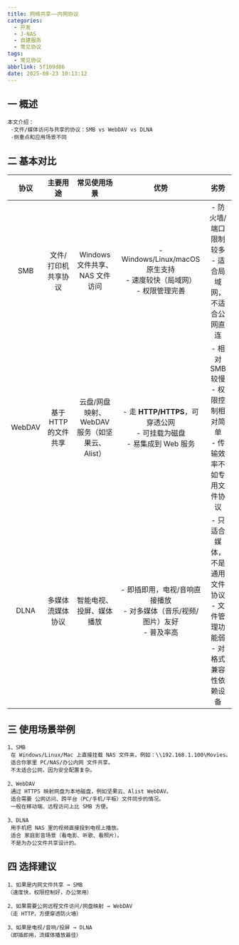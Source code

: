 ```yaml
---
title: 网络共享——内网协议
categories:
  - 开发
  - J-NAS
  - 自建服务
  - 常见协议
tags:
  - 常见协议
abbrlink: 5f109d86
date: 2025-08-23 10:13:12
---
```

## 一 概述

```
本文介绍：
 -文件/媒体访问与共享的协议：SMB vs WebDAV vs DLNA
 -侧重点和应用场景不同
```

<!--more-->

## 二  基本对比

|  协议  |       主要用途       |                 常见使用场景                  |                             优势                             |                             劣势                             |
| :----: | :------------------: | :-------------------------------------------: | :----------------------------------------------------------: | :----------------------------------------------------------: |
|  SMB   | 文件/打印机共享协议  |        Windows 文件共享、NAS 文件访问         | \- Windows/Linux/macOS 原生支持<br/>\- 速度较快（局域网）<br/>\- 权限管理完善 |   \- 防火墙/端口限制较多<br/>\- 适合局域网，不适合公网直连   |
| WebDAV | 基于 HTTP 的文件共享 | 云盘/网盘映射、WebDAV 服务（如坚果云、Alist） | \- 走 **HTTP/HTTPS**，可穿透公网<br/>\- 可挂载为磁盘<br/>\- 易集成到 Web 服务 | \- 相对 SMB 较慢<br/>\- 权限控制相对简单<br/>\- 传输效率不如专用文件协议 |
|  DLNA  |   多媒体流媒体协议   |           智能电视、投屏、媒体播放            | \- 即插即用，电视/音响直接播放<br/>\- 对多媒体（音乐/视频/图片）友好<br/>\- 普及率高 | \- 只适合媒体，不是通用文件协议<br/>\- 文件管理功能弱<br/>\- 对格式兼容性依赖设备 |

## 三 使用场景举例

```
1、SMB
 在 Windows/Linux/Mac 上直接挂载 NAS 文件夹，例如：\\192.168.1.100\Movies。
 适合你家里 PC/NAS/办公内网 文件共享。
 不太适合公网，因为安全配置复杂。

2、WebDAV
 通过 HTTPS 映射网盘为本地磁盘，例如坚果云、Alist WebDAV。
 适合需要 公网访问、跨平台（PC/手机/平板）文件同步的情况。
 一般在移动端、远程访问上比 SMB 方便。

3、DLNA
 用手机把 NAS 里的视频直接投到电视上播放。
 适合 家庭影音场景（看电影、听歌、看照片）。
 不是为办公文件共享设计的。
```

## 四 选择建议

```
1、如果是内网文件共享 → SMB
（速度快，权限控制好，办公常用）

2、如果需要公网远程文件访问/网盘映射 → WebDAV
（走 HTTP，方便穿透防火墙）

3、如果是电视/音响/投屏 → DLNA
（即插即用，流媒体播放最佳）
```


